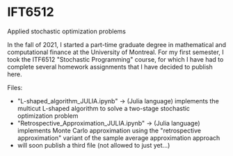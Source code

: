 # IFT6512
Applied stochastic optimization problems

In the fall of 2021, I started a part-time graduate degree in mathematical and computational finance at the University of Montreal. For my first semester, I took the ITF6512 "Stochastic Programming" course, for which I have had to complete several homework assignments that I have decided to publish here.

Files:
- "L-shaped_algorithm_JULIA.ipynb" -> (Julia language) implements the multicut L-shaped algorithm to solve a two-stage stochastic optimization problem
- "Retrospective_Approximation_JULIA.ipynb" -> (Julia language) implements Monte Carlo approximation using the "retrospective approximation" variant of the sample average approximation approach
- will soon publish a third file (not allowed to just yet...)
